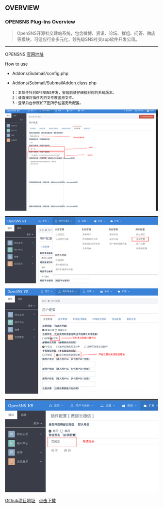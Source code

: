 
## OVERVIEW

### OPENSNS Plug-Ins Overview

>OpenSNS开源社交建站系统，包含微博、资讯、论坛、群组、问答、微店等模块，可适应行业多元化，领先级SNS社交app软件开发公司。

------

OPENSNS  [官网地址](http://www.opensns.cn/)

How to use
-	Addons/Submail/config.php
-	Addons/Submail/SubmailAddon.class.php

        1：本插件针对OPENSNS开发，安装前请仔细核对你的系统版本。
        2：请直接将插件内的文件覆盖原文件。
        3：登录后台参照如下图所示位置更改配置。

![Submail](./markdown/1.png)



![Submail](./markdown/2.png)

![Submail](./markdown/3.png)

![Submail](./markdown/4.png)


[Github项目地址](https://github.com/submail-developers/opensns_sms)&nbsp;&nbsp;&nbsp;[点击下载](https://github.com/submail-developers/opensns_sms/archive/master.zip)

